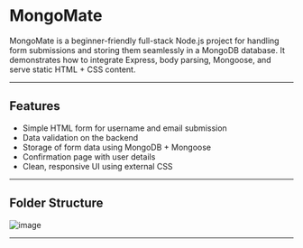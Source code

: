 # MongoMate
MongoMate is a beginner-friendly full-stack Node.js project for handling form submissions and storing them seamlessly in a MongoDB database. It demonstrates how to integrate Express, body parsing, Mongoose, and serve static HTML + CSS content.

---

## Features

- Simple HTML form for username and email submission
- Data validation on the backend
- Storage of form data using MongoDB + Mongoose
- Confirmation page with user details
- Clean, responsive UI using external CSS

---

## Folder Structure

![image](https://github.com/user-attachments/assets/06846d59-66b6-4c3b-9e69-a07530bf1c10)


---
